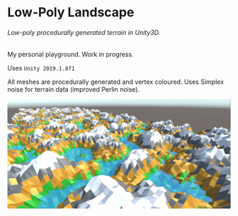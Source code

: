 # Low-Poly Landscape
###### Low-poly procedurally generated terrain in Unity3D.

My personal playground. Work in progress.

Uses `Unity 2019.1.8f1`

All meshes are procedurally generated and vertex coloured.
Uses Simplex noise for terrain data (improved Perlin noise).

![Screenshot](./screenshot.png)
